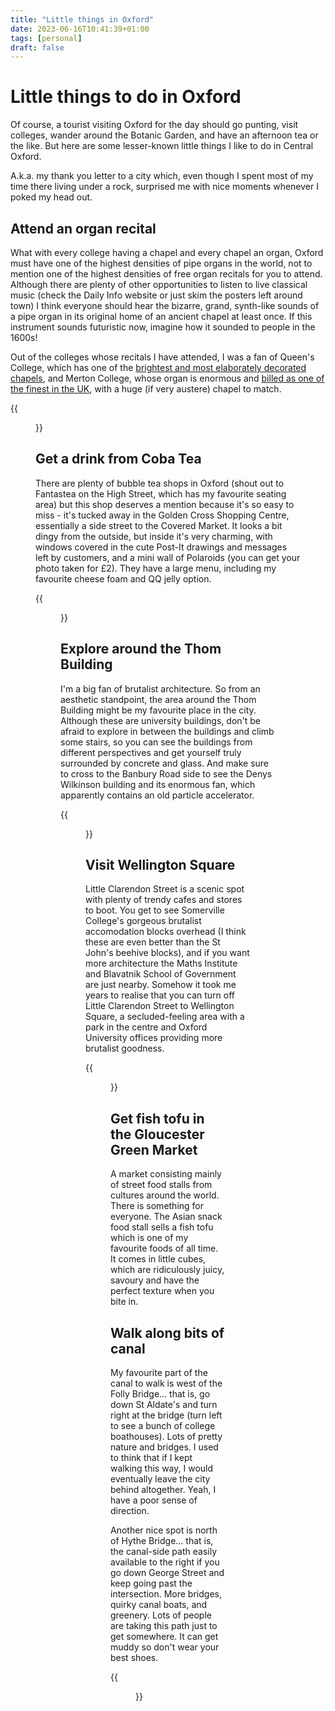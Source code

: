```yaml
---
title: "Little things in Oxford"
date: 2023-06-16T10:41:39+01:00
tags: [personal]
draft: false
---
```


# Little things to do in Oxford

Of course, a tourist visiting Oxford for the day should go punting, visit colleges, wander around the Botanic Garden, and have an afternoon tea or the like. But here are some lesser-known little things I like to do in Central Oxford.

A.k.a. my thank you letter to a city which, even though I spent most of my time there living under a rock, surprised me with nice moments whenever I poked my head out.

## Attend an organ recital

What with every college having a chapel and every chapel an organ, Oxford must have one of the highest densities of pipe organs in the world, not to mention one of the highest densities of free organ recitals for you to attend. Although there are plenty of other opportunities to listen to live classical music (check the Daily Info website or just skim the posters left around town) I think everyone should hear the bizarre, grand, synth-like sounds of a pipe organ in its original home of an ancient chapel at least once. If this instrument sounds futuristic now, imagine how it sounded to people in the 1600s!

Out of the colleges whose recitals I have attended, I was a fan of Queen's College, which has one of the [brightest and most elaborately decorated chapels](https://theoxfordmagazine.com/venue/chapel-of-the-queens-college-oxford/), and Merton College, whose organ is enormous and [billed as one of the finest in the UK](https://www.merton.ox.ac.uk/dobson-organ), with a huge (if very austere) chapel to match.

{{<figure src="queens.jpg" caption="My grainy photo of the Queen's College chapel.">}}


## Get a drink from Coba Tea

There are plenty of bubble tea shops in Oxford (shout out to Fantastea on the High Street, which has my favourite seating area) but this shop deserves a mention because it's so easy to miss - it's tucked away in the Golden Cross Shopping Centre, essentially a side street to the Covered Market. It looks a bit dingy from the outside, but inside it's very charming, with windows covered in the cute Post-It drawings and messages left by customers, and a mini wall of Polaroids (you can get your photo taken for £2). They have a large menu, including my favourite cheese foam and QQ jelly option.

{{<figure src="coba.jpg">}}

## Explore around the Thom Building

I'm a big fan of brutalist architecture. So from an aesthetic standpoint, the area around the Thom Building might be my favourite place in the city. Although these are university buildings, don't be afraid to explore in between the buildings and climb some stairs, so you can see the buildings from different perspectives and get yourself truly surrounded by concrete and glass. And make sure to cross to the Banbury Road side to see the Denys Wilkinson building and its enormous fan, which apparently contains an old particle accelerator.

{{<figure src="nearthombld.jpg" caption="Exploring a place with lots of different levels is fun.">}}

## Visit Wellington Square

Little Clarendon Street is a scenic spot with plenty of trendy cafes and stores to boot. You get to see Somerville College's gorgeous brutalist accomodation blocks overhead (I think these are even better than the St John's beehive blocks), and if you want more architecture the Maths Institute and Blavatnik School of Government are just nearby. Somehow it took me years to realise that you can turn off Little Clarendon Street to Wellington Square, a secluded-feeling area with a park in the centre and Oxford University offices providing more brutalist goodness.


{{<figure src="somerville.jpg" caption="Somerville accomodation blocks. This was taken from inside the college, it's definitely one worth visiting if you're nearby. ...Yeah, I forgot to take photos of Wellington Square itself.">}}

## Get fish tofu in the Gloucester Green Market

A market consisting mainly of street food stalls from cultures around the world. There is something for everyone. The Asian snack food stall sells a fish tofu which is one of my favourite foods of all time. It comes in little cubes, which are ridiculously juicy, savoury and have the perfect texture when you bite in.

## Walk along bits of canal

My favourite part of the canal to walk is west of the Folly Bridge... that is, go down St Aldate's and turn right at the bridge (turn left to see a bunch of college boathouses). Lots of pretty nature and bridges. I used to think that if I kept walking this way, I would eventually leave the city behind altogether. Yeah, I have a poor sense of direction.

Another nice spot is north of Hythe Bridge... that is, the canal-side path easily available to the right if you go down George Street and keep going past the intersection. More bridges, quirky canal boats, and greenery. Lots of people are taking this path just to get somewhere. It can get muddy so don't wear your best shoes.

{{<figure src="canalbridge.jpg" caption="That's it! My favourite bridge! (Near St Aldates)">}}
